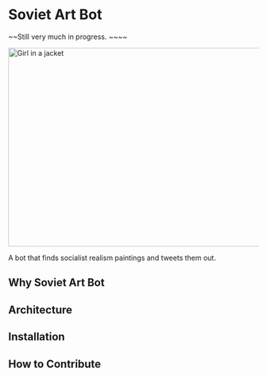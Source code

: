 # Soviet Art Bot

~~Still very much in progress. ~~~~


<img src="https://raw.githubusercontent.com/veekaybee/soviet-art-bot/master/assetsadmission-to-the-komsomol-1951.jpg" alt="Girl in a jacket" style="width:600px;height:400px;">

A bot that finds socialist realism paintings and tweets them out. 

## Why Soviet Art Bot

## Architecture 

## Installation




## How to Contribute
